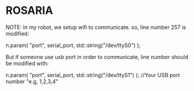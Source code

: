 # ROSARIA

NOTE: In my robot, we setup wifi to communicate. so, line number 257 is modified:

 n.param( "port", serial_port, std::string("/dev/ttyS0") );
 
 But if someone use usb port in order to communicate, line number should be modified with:
 
  n.param( "port", serial_port, std::string("/dev/ttyS1") ); //Your USB port number "e.g, 1,2,3,4"
